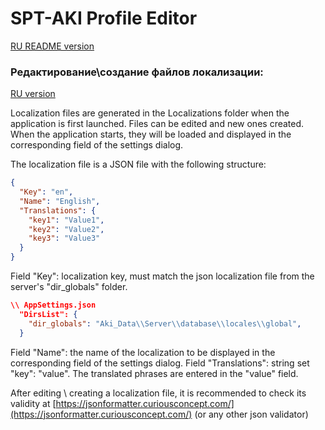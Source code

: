 # SPT-AKI Profile Editor
[RU README version](README.md)

### Редактирование\создание файлов локализации:
[RU version](/Guidlines/LocalizationsRu.md)

Localization files are generated in the Localizations folder when the application is first launched.
Files can be edited and new ones created.
When the application starts, they will be loaded and displayed in the corresponding field of the settings dialog.

The localization file is a JSON file with the following structure:
```json
{
  "Key": "en",
  "Name": "English",
  "Translations": {
    "key1": "Value1",
    "key2": "Value2",
    "key3": "Value3"
  }
}
```

Field "Key": localization key, must match the json localization file from the server's "dir_globals" folder.
```json
\\ AppSettings.json
  "DirsList": {
    "dir_globals": "Aki_Data\\Server\\database\\locales\\global",
  }
```

Field "Name": the name of the localization to be displayed in the corresponding field of the settings dialog.
Field "Translations": string set "key": "value". The translated phrases are entered in the "value" field.

After editing \ creating a localization file, it is recommended to check its validity at [https://jsonformatter.curiousconcept.com/](https://jsonformatter.curiousconcept.com/) (or any other json validator)